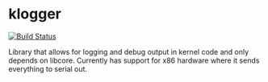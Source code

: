 # klogger

[![Build Status](https://travis-ci.org/gz/rust-klogger.svg)](https://travis-ci.org/gz/rust-klogger)

Library that allows for logging and debug output in kernel code and only depends on libcore. Currently has support for x86 hardware where it sends everything to serial out.